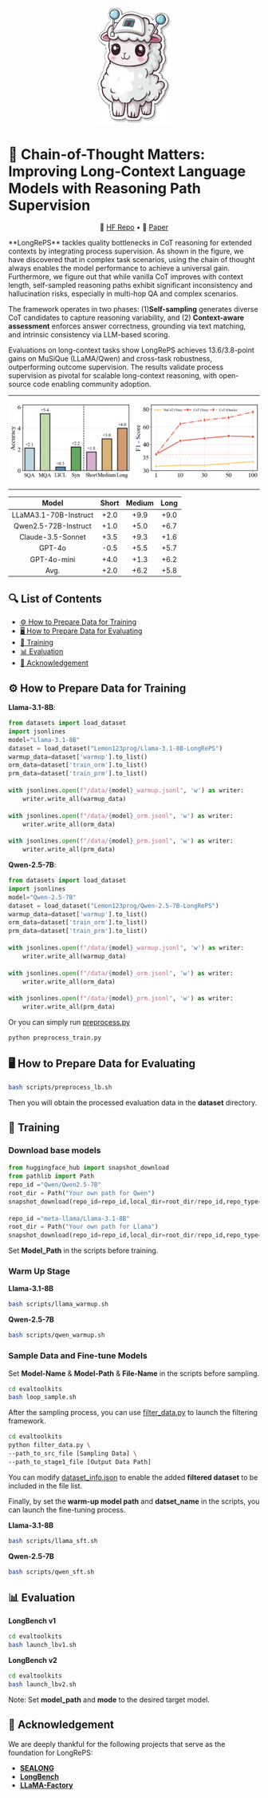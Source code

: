 <p align="center">
    <img src="pics/llama.png" width="150" style="margin-bottom: 0.2;"/>
<p>

# 📖 Chain-of-Thought Matters: Improving Long-Context Language Models with Reasoning Path Supervision

<p align="center">
    🤗 <a href="https://huggingface.co/collections/Lemon123prog/longreps-67c54f91b940623729f7ba9e" target="_blank">HF Repo</a> • 📃 <a href="https://arxiv.org/pdf/2502.20790" target="_blank">Paper</a>
</p>
**LongRePS** tackles quality bottlenecks in CoT reasoning for extended contexts by integrating process supervision. As shown in the figure, we have discovered that in complex task scenarios, using the chain of thought always enables the model performance to achieve a universal gain. Furthermore, we figure out that while vanilla CoT improves with context length, self-sampled reasoning paths exhibit significant inconsistency and hallucination risks, especially in multi-hop QA and complex scenarios.

The framework operates in two phases: (1) **​Self-sampling**​ generates diverse CoT candidates to capture reasoning variability, and (2) **​Context-aware assessment**​ enforces answer correctness, grounding via text matching, and intrinsic consistency via LLM-based scoring.

Evaluations on long-context tasks show LongRePS achieves 13.6/3.8-point gains on MuSiQue (LLaMA/Qwen) and cross-task robustness, outperforming outcome supervision. The results validate process supervision as pivotal for scalable long-context reasoning, with open-source code enabling community adoption.
***
![](pics/combined_plot.png)
***
| ​**Model**​            | ​**Short**​ | ​**Medium**​ | ​**Long**​ |
| :-------: | :--------------------: | :--------------------: | :------------------: |
| LLaMA3.1-70B-Instruct | +2.0      | +9.9       | +9.0     |
| Qwen2.5-72B-Instruct  | +1.0      | +5.0       | +6.7     |
| Claude-3.5-Sonnet     | +3.5      | +9.3       | +1.6     |
| GPT-4o               | -0.5      | +5.5       | +5.7     |
| GPT-4o-mini          | +4.0      | +1.3       | +6.2     |
| ​Avg.​             | +2.0      | +6.2       | +5.8     |

## 🔍 List of Contents
- [⚙️ How to Prepare Data for Training](#how-to-Prepare-Data-for-Training)
- [🖥️ How to Prepare Data for Evaluating](#how-to-Prepare-Data-for-Evaluating)
- [🍧 Training](#training)
- [📊 Evaluation](#evaluation)
- [📄 Acknowledgement](#acknowledgement)

<a name="how-to-Prepare-Data-for-Training"></a>

## ⚙️ How to Prepare Data for Training

**Llama-3.1-8B**:
```python
from datasets import load_dataset
import jsonlines
model="Llama-3.1-8B"
dataset = load_dataset("Lemon123prog/Llama-3.1-8B-LongRePS")
warmup_data=dataset['warmup'].to_list()
orm_data=dataset['train_orm'].to_list()
prm_data=dataset['train_prm'].to_list()

with jsonlines.open(f"/data/{model}_warmup.jsonl", 'w') as writer:
    writer.write_all(warmup_data)

with jsonlines.open(f"/data/{model}_orm.jsonl", 'w') as writer:
    writer.write_all(orm_data)

with jsonlines.open(f"/data/{model}_prm.jsonl", 'w') as writer:
    writer.write_all(prm_data)
```

**Qwen-2.5-7B**:
```python
from datasets import load_dataset
import jsonlines
model="Qwen-2.5-7B"
dataset = load_dataset("Lemon123prog/Qwen-2.5-7B-LongRePS")
warmup_data=dataset['warmup'].to_list()
orm_data=dataset['train_orm'].to_list()
prm_data=dataset['train_prm'].to_list()

with jsonlines.open(f"/data/{model}_warmup.jsonl", 'w') as writer:
    writer.write_all(warmup_data)

with jsonlines.open(f"/data/{model}_orm.jsonl", 'w') as writer:
    writer.write_all(orm_data)

with jsonlines.open(f"/data/{model}_prm.jsonl", 'w') as writer:
    writer.write_all(prm_data)
```

Or you can simply run [preprocess.py](preprocess.py)
```bash
python preprocess_train.py
```

<a name="how-to-Prepare-Data-for-Evaluating"></a>

## 🖥️ How to Prepare Data for Evaluating

```bash
bash scripts/preprocess_lb.sh
```
Then you will obtain the processed evaluation data in the **dataset** directory.

<a name="training"></a>

## 🍧 Training

### Download base models

```python
from huggingface_hub import snapshot_download
from pathlib import Path
repo_id ="Qwen/Qwen2.5-7B"
root_dir = Path("Your own path for Qwen")
snapshot_download(repo_id=repo_id,local_dir=root_dir/repo_id,repo_type="model")

repo_id ="meta-llama/Llama-3.1-8B"
root_dir = Path("Your own path for Llama")
snapshot_download(repo_id=repo_id,local_dir=root_dir/repo_id,repo_type="model")
```

Set **Model_Path** in the scripts before training.

### Warm Up Stage

**Llama-3.1-8B**
```bash
bash scripts/llama_warmup.sh
```

**Qwen-2.5-7B**
```bash
bash scripts/qwen_warmup.sh
```

### Sample Data and Fine-tune Models

Set **Model-Name** & **Model-Path** & **File-Name** in the scripts before sampling.
```bash
cd evaltoolkits
bash loop_sample.sh
```

After the sampling process, you can use [filter_data.py](evaltoolkits/filter_data.py) to launch the filtering framework.

```bash
cd evaltoolkits
python filter_data.py \
--path_to_src_file [Sampling Data] \
--path_to_stage1_file [Output Data Path]
```

You can modify [dataset_info.json](data/dataset_info.json) to enable the added **filtered dataset** to be included in the file list.

Finally, by set the **warm-up model path** and **datset_name** in the scripts, you can launch the fine-tuning process.

**Llama-3.1-8B**
```bash
bash scripts/llama_sft.sh
```

**Qwen-2.5-7B**
```bash
bash scripts/qwen_sft.sh
```

<a name="evaluation"></a>

## 📊 Evaluation

**LongBench v1**
```bash
cd evaltoolkits
bash launch_lbv1.sh
```

**LongBench v2**
```bash
cd evaltoolkits
bash launch_lbv2.sh
```

Note: Set **model_path** and **mode** to the desired target model.

<a name="acknowledgement"></a>

## 📄 Acknowledgement
We are deeply thankful for the following projects that serve as the foundation for LongRePS:

* [**SEALONG**](https://github.com/SihengLi99/SEALONG)
* [**LongBench**](https://github.com/THUDM/LongBench)
* [**LLaMA-Factory**](https://github.com/hiyouga/LLaMA-Factory)

